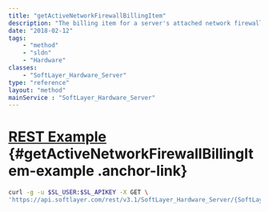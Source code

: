 ```yaml
---
title: "getActiveNetworkFirewallBillingItem"
description: "The billing item for a server's attached network firewall."
date: "2018-02-12"
tags:
    - "method"
    - "sldn"
    - "Hardware"
classes:
    - "SoftLayer_Hardware_Server"
type: "reference"
layout: "method"
mainService : "SoftLayer_Hardware_Server"
---
```


# [REST Example](#getActiveNetworkFirewallBillingItem-example) <a href="/article/rest/"><i class="fas fa-question"></i></a> {#getActiveNetworkFirewallBillingItem-example .anchor-link} 
```bash
curl -g -u $SL_USER:$SL_APIKEY -X GET \
'https://api.softlayer.com/rest/v3.1/SoftLayer_Hardware_Server/{SoftLayer_Hardware_ServerID}/getActiveNetworkFirewallBillingItem'
```
